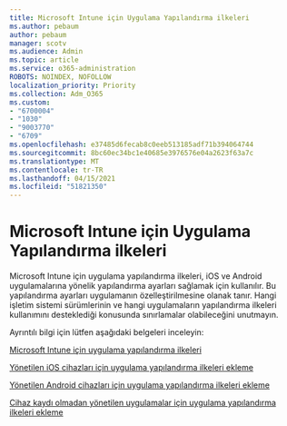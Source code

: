 ```yaml
---
title: Microsoft Intune için Uygulama Yapılandırma ilkeleri
ms.author: pebaum
author: pebaum
manager: scotv
ms.audience: Admin
ms.topic: article
ms.service: o365-administration
ROBOTS: NOINDEX, NOFOLLOW
localization_priority: Priority
ms.collection: Adm_O365
ms.custom:
- "6700004"
- "1030"
- "9003770"
- "6709"
ms.openlocfilehash: e37485d6fecab8c0eeb513185adf71b394064744
ms.sourcegitcommit: 8bc60ec34bc1e40685e3976576e04a2623f63a7c
ms.translationtype: MT
ms.contentlocale: tr-TR
ms.lasthandoff: 04/15/2021
ms.locfileid: "51821350"
---
```

# <a name="app-configuration-policies-for-microsoft-intune"></a>Microsoft Intune için Uygulama Yapılandırma ilkeleri

Microsoft Intune için uygulama yapılandırma ilkeleri, iOS ve Android uygulamalarına yönelik yapılandırma ayarları sağlamak için kullanılır. Bu yapılandırma ayarları uygulamanın özelleştirilmesine olanak tanır. Hangi işletim sistemi sürümlerinin ve hangi uygulamaların yapılandırma ilkeleri kullanımını desteklediği konusunda sınırlamalar olabileceğini unutmayın.

Ayrıntılı bilgi için lütfen aşağıdaki belgeleri inceleyin:

[Microsoft Intune için uygulama yapılandırma ilkeleri](https://docs.microsoft.com/intune/app-configuration-policies-overview)  

[Yönetilen iOS cihazları için uygulama yapılandırma ilkeleri ekleme](https://docs.microsoft.com/intune/app-configuration-policies-use-ios)  

[Yönetilen Android cihazları için uygulama yapılandırma ilkeleri ekleme](https://docs.microsoft.com/intune/app-configuration-policies-use-android)

[Cihaz kaydı olmadan yönetilen uygulamalar için uygulama yapılandırma ilkeleri ekleme](https://docs.microsoft.com/intune/app-configuration-policies-managed-app)
